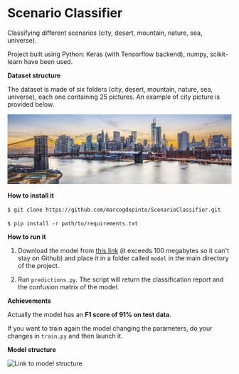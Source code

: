 # Scenario Classifier

Classifying different scenarios (city, desert, mountain, nature, sea, universe).

Project built using Python: Keras (with Tensorflow backend), numpy, scikit-learn have been used.

**Dataset structure**

The dataset is made of six folders (city, desert, mountain, nature, sea, universe), each one containing 25 pictures. An example of city picture is provided below.

![Link to example picture](https://github.com/marcogdepinto/ScenarioClassifier/blob/master/examples/2.GettyImages-187703420.jpg)

**How to install it**

```$ git clone https://github.com/marcogdepinto/ScenarioClassifier.git```

```$ pip install -r path/to/requirements.txt```

**How to run it**

1) Download the model from [this link](https://drive.google.com/open?id=1jPDQcqQeh7r-_yQgn9jJzc8yVXEOgkvk) (it exceeds 100 megabytes so it can't stay on Github) and place it in a folder called ```model``` in the main directory of the project.

2) Run ```predictions.py```. The script will return the classification report and the confusion matrix of the model. 

**Achievements**

Actually the model has an **F1 score of 91% on test data**.

If you want to train again the model changing the parameters, do your changes in ```train.py``` and then launch it.

**Model structure**

![Link to model structure](https://github.com/marcogdepinto/ScenarioClassifier/blob/master/model.png)

